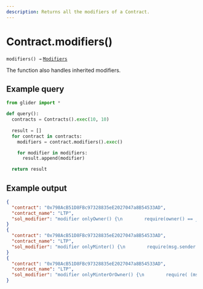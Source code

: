 ```yaml
---
description: Returns all the modifiers of a Contract.
---
```


# Contract.modifiers()

`modifiers() →` [`Modifiers`](../modifiers/)

The function also handles inherited modifiers.

## Example query

```python
from glider import *

def query():
  contracts = Contracts().exec(10, 10)
  
  result = []
  for contract in contracts:
    modifiers = contract.modifiers().exec()

    for modifier in modifiers:
      result.append(modifier)

  return result
```

## Example output

```json
{
  "contract": "0x798AcB51D8FBc97328835eE2027047a8B54533AD",
  "contract_name": "LTP",
  "sol_modifier": "modifier onlyOwner() {\n        require(owner() == _msgSender(),\"Ownable: caller is not the owner\");\n        _;\n    }"
}
{
  "contract": "0x798AcB51D8FBc97328835eE2027047a8B54533AD",
  "contract_name": "LTP",
  "sol_modifier": "modifier onlyMinter() {\n        require(msg.sender == minter,'Sender is not the minter');\n        _;\n    }"
}
{
  "contract": "0x798AcB51D8FBc97328835eE2027047a8B54533AD",
  "contract_name": "LTP",
  "sol_modifier": "modifier onlyMinterOrOwner() {\n        require( (msg.sender == minter) || (msg.sender == owner()),'Sender is not the minter nor owner');\n        _;\n    }"
}
```
